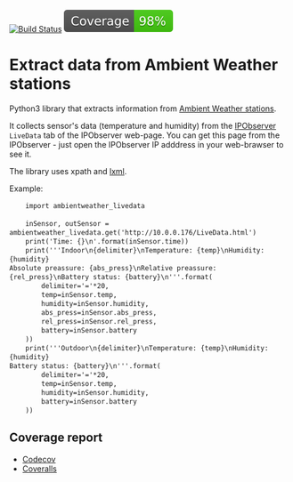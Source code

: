 [![Build Status](https://github.com/andgineer/ambientweather_livedata/workflows/ci/badge.svg)](https://github.com/andgineer/ambientweather_livedata/actions)
[![Coverage](https://raw.githubusercontent.com/andgineer/ambientweather_livedata/python-coverage-comment-action-data/badge.svg)](https://htmlpreview.github.io/?https://github.com/andgineer/ambientweather_livedata/blob/python-coverage-comment-action-data/htmlcov/index.html)
# Extract data from Ambient Weather stations

Python3 library that extracts information from [Ambient Weather stations](https://www.ambientweather.com/).

It collects sensor's data (temperature and humidity) from the [IPObserver](https://www.ambientweather.com/amobserverip.html) `LiveData` tab of the IPObserver web-page.
You can get this page from the IPObserver - just open the IPObserver IP adddress in your web-brawser to see it.

The library uses xpath and [lxml](http://lxml.de/).

Example:

        import ambientweather_livedata

        inSensor, outSensor = ambientweather_livedata.get('http://10.0.0.176/LiveData.html')
        print('Time: {}\n'.format(inSensor.time))
        print('''Indoor\n{delimiter}\nTemperature: {temp}\nHumidity: {humidity}
    Absolute preassure: {abs_press}\nRelative preassure: {rel_press}\nBattery status: {battery}\n'''.format(
            delimiter='='*20,
            temp=inSensor.temp,
            humidity=inSensor.humidity,
            abs_press=inSensor.abs_press,
            rel_press=inSensor.rel_press,
            battery=inSensor.battery
        ))
        print('''Outdoor\n{delimiter}\nTemperature: {temp}\nHumidity: {humidity}
    Battery status: {battery}\n'''.format(
            delimiter='='*20,
            temp=inSensor.temp,
            humidity=inSensor.humidity,
            battery=inSensor.battery
        ))

## Coverage report
* [Codecov](https://app.codecov.io/gh/andgineer/ambientweather_livedata/tree/master/src)
* [Coveralls](https://coveralls.io/github/andgineer/ambientweather_livedata)

